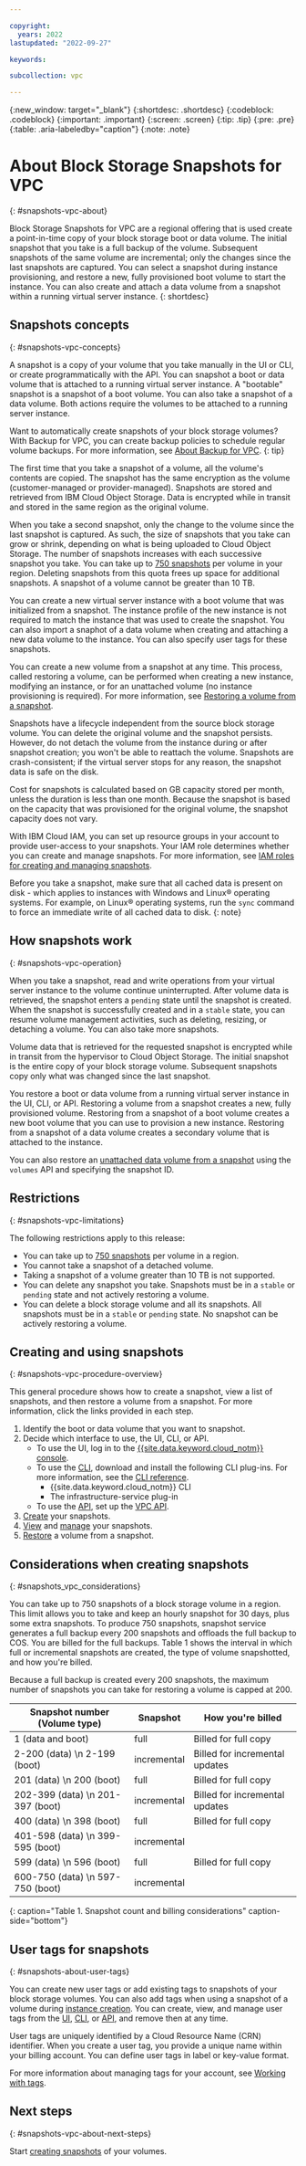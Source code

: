 ```yaml
---

copyright:
  years: 2022
lastupdated: "2022-09-27"

keywords:

subcollection: vpc

---
```

{:new_window: target="_blank"}
{:shortdesc: .shortdesc}
{:codeblock: .codeblock}
{:important: .important}
{:screen: .screen}
{:tip: .tip}
{:pre: .pre}
{:table: .aria-labeledby="caption"}
{:note: .note}

# About Block Storage Snapshots for VPC
{: #snapshots-vpc-about}

Block Storage Snapshots for VPC are a regional offering that is used create a point-in-time copy of your block storage boot or data volume. The initial snapshot that you take is a full backup of the volume. Subsequent snapshots of the same volume are incremental; only the changes since the last snapshots are captured. You can select a snapshot during instance provisioning, and restore a new, fully provisioned boot volume to start the instance. You can also create and attach a data volume from a snapshot within a running virtual server instance.
{: shortdesc}

## Snapshots concepts
{: #snapshots-vpc-concepts}

A snapshot is a copy of your volume that you take manually in the UI or CLI, or create programmatically with the API. You can snapshot a boot or data volume that is attached to a running virtual server instance. A "bootable" snapshot is a snapshot of a boot volume. You can also take a snapshot of a data volume. Both actions require the volumes to be attached to a running server instance.

Want to automatically create snapshots of your block storage volumes? With Backup for VPC, you can create backup policies to schedule regular volume backups. For more information, see [About Backup for VPC](/docs/vpc?topic=vpc-backup-service-about).
{: tip}

The first time that you take a snapshot of a volume, all the volume's contents are copied. The snapshot has the same encryption as the volume (customer-managed or provider-managed). Snapshots are stored and retrieved from IBM Cloud Object Storage. Data is encrypted while in transit and stored in the same region as the original volume.

When you take a second snapshot, only the change to the volume since the last snapshot is captured. As such, the size of snapshots that you take can grow or shrink, depending on what is being uploaded to Cloud Object Storage. The number of snapshots increases with each successive snapshot you take. You can take up to [750 snapshots](#snapshots_vpc_considerations) per volume in your region. Deleting snapshots from this quota frees up space for additional snapshots. A snapshot of a volume cannot be greater than 10 TB.

You can create a new virtual server instance with a boot volume that was initialized from a snapshot. The instance profile of the new instance is not required to match the instance that was used to create the snapshot. You can also import a snaphot of a data volume when creating and attaching a new data volume to the instance. You can also specify user tags for these snapshots.

You can create a new volume from a snapshot at any time. This process, called restoring a volume, can be performed when creating a new instance, modifying an instance, or for an unattached volume (no instance provisioning is required). For more information, see [Restoring a volume from a snapshot](/docs/vpc?topic=vpc-snapshots-vpc-restore).

Snapshots have a lifecycle independent from the source block storage volume. You can delete the original volume and the snapshot persists. However, do not detach the volume from the instance during or after snapshot creation; you won't be able to reattach the volume. Snapshots are crash-consistent; if the virtual server stops for any reason, the snapshot data is safe on the disk.

Cost for snapshots is calculated based on GB capacity stored per month, unless the duration is less than one month. Because the snapshot is based on the capacity that was provisioned for the original volume, the snapshot capacity does not vary.

With IBM Cloud IAM, you can set up resource groups in your account to provide user-access to your snapshots. Your IAM role determines whether you can create and manage snapshots. For more information, see [IAM roles for creating and managing snapshots](/docs/vpc?topic=vpc-snapshots-vpc-manage#snapshots-vpc-iam).

Before you take a snapshot, make sure that all cached data is present on disk - which applies to instances with Windows and Linux&reg; operating systems. For example, on Linux&reg; operating systems, run the `sync` command to force an immediate write of all cached data to disk.
{: note}

## How snapshots work
{: #snapshots-vpc-operation}

When you take a snapshot, read and write operations from your virtual server instance to the volume continue uninterrupted. After volume data is retrieved, the snapshot enters a `pending` state until the snapshot is created. When the snapshot is successfully created and in a `stable` state, you can resume volume management activities, such as deleting, resizing, or detaching a volume. You can also take more snapshots.

Volume data that is retrieved for the requested snapshot is encrypted while in transit from the hypervisor to Cloud Object Storage.
The initial snapshot is the entire copy of your block storage volume. Subsequent snapshots copy only what was changed since the last snapshot.

You restore a boot or data volume from a running virtual server instance in the UI, CLI, or API. Restoring a volume from a snapshot creates a new, fully provisioned volume. Restoring from a snapshot of a boot volume creates a new boot volume that you can use to provision a new instance. Restoring from a snapshot of a data volume creates a secondary volume that is attached to the instance.

You can also restore an [unattached data volume from a snapshot](/docs/vpc?topic=vpc-snapshots-vpc-restore&interface=api#restoring-from-an-unattached-snapshot) using the `volumes` API and specifying the snapshot ID.

## Restrictions
{: #snapshots-vpc-limitations}

The following restrictions apply to this release:

* You can take up to [750 snapshots](#snapshots_vpc_considerations) per volume in a region.
* You cannot take a snapshot of a detached volume.
* Taking a snapshot of a volume greater than 10 TB is not supported.
* You can delete any snapshot you take. Snapshots must be in a `stable` or `pending` state and not actively restoring a volume.
* You can delete a block storage volume and all its snapshots. All snapshots must be in a `stable` or `pending` state. No snapshot can be actively restoring a volume.

## Creating and using snapshots
{: #snapshots-vpc-procedure-overview}

This general procedure shows how to create a snapshot, view a list of snapshots, and then restore a volume from a snapshot. For more information, click the links provided in each step.

1. Identify the boot or data volume that you want to snapshot.
2. Decide which interface to use, the UI, CLI, or API.
   * To use the UI, log in to the [{{site.data.keyword.cloud_notm}} console](/docs/vpc?topic=vpc-snapshots-vpc-create#snapshots-vpc-create-ui).
   * To use the [CLI](/docs/vpc?topic=vpc-snapshots-vpc-create#snapshots-vpc-create-cli), download and install the following CLI plug-ins. For more information, see the [CLI reference](/docs/vpc?topic=vpc-infrastructure-cli-plugin-vpc-reference).
      - {{site.data.keyword.cloud_notm}} CLI
      - The infrastructure-service plug-in
   * To use the [API](/docs/vpc?topic=vpc-snapshots-vpc-create#snapshots-vpc-create-api), set up the [VPC API](/apidocs/vpc).
3. [Create](/docs/vpc?topic=vpc-snapshots-vpc-create#snapshots-vpc-create) your snapshots.
4. [View](/docs/vpc?topic=vpc-snapshots-vpc-view#snapshots-vpc-view) and [manage](/docs/vpc?topic=vpc-snapshots-vpc-manage#snapshots-vpc-manage) your snapshots.
5. [Restore](/docs/vpc?topic=vpc-snapshots-vpc-restore#snapshots-vpc-restore) a volume from a snapshot.

## Considerations when creating snapshots
{: #snapshots_vpc_considerations}

You can take up to 750 snapshots of a block storage volume in a region. This limit allows you to take and keep an hourly snapshot for 30 days, plus some extra snapshots. To produce 750 snapshots, snapshot service generates a full backup every 200 snapshots and offloads the full backup to COS. You are billed for the full backups. Table 1 shows the interval in which full or incremental snapshots are created, the type of volume snapshotted, and how you're billed. 

Because a full backup is created every 200 snapshots, the maximum number of snapshots you can take for restoring a volume is capped at 200.

| Snapshot number (Volume type) | Snapshot | How you're billed |
|-------------------------------|----------|-------------------|
| 1 (data and boot) | full | Billed for full copy |
| 2-200 (data) \n 2-199 (boot) | incremental | Billed for incremental updates |
| 201 (data) \n 200 (boot) | full | Billed for full copy |
| 202-399 (data) \n 201-397 (boot) | incremental | Billed for incremental updates |
| 400 (data) \n 398 (boot) | full | Billed for full copy |
| 401-598 (data) \n 399-595 (boot)| incremental | | Billed for incremental updates |
| 599 (data) \n 596 (boot) | full | Billed for full copy |
| 600-750 (data) \n 597-750 (boot) |  incremental | | Billed for incremental updates |
{: caption="Table 1. Snapshot count and billing considerations" caption-side="bottom"}

## User tags for snapshots
{: #snapshots-about-user-tags}

You can create new user tags or add existing tags to snapshots of your block storage volumes. You can also add tags when using a snapshot of a volume during [instance creation](/docs/vpc?topic=vpc-snapshots-vpc-manage&interface=ui#snapshots-vpc-instancevol-tags-ui). You can create, view, and manage user tags from the [UI](/docs/vpc?topic=vpc-snapshots-vpc-manage&interface=ui#snapshots-vpc-add-tags-ui), [CLI](/docs/vpc?topic=vpc-snapshots-vpc-manage&interface=cli#snapshots-vpc-add-tags-cli), or [API](/docs/vpc?topic=vpc-snapshots-vpc-manage&interface=cli#snapshots-vpc-add-tags-cli), and remove then at any time. 

User tags are uniquely identified by a Cloud Resource Name (CRN) identifier. When you create a user tag, you provide a unique name within your billing account. You can define user tags in label or key-value format.

For more information about managing tags for your account, see [Working with tags](/docs/account?topic=account-tag&interface=ui).

## Next steps
{: #snapshots-vpc-about-next-steps}

Start [creating snapshots](/docs/vpc?topic=vpc-snapshots-vpc-create#snapshots-vpc-create) of your volumes.
